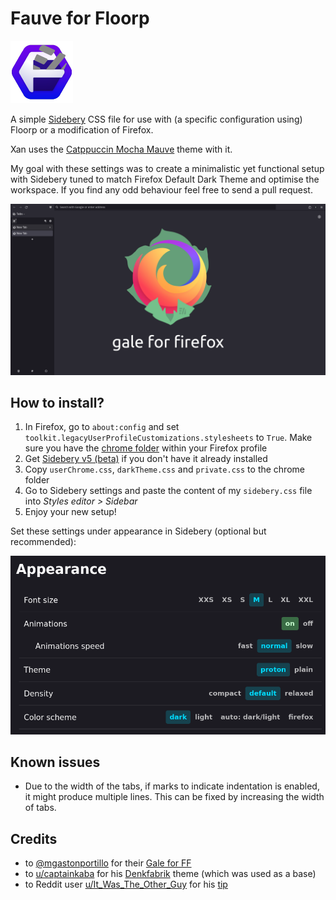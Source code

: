# Fauve for Floorp

![The Sideberg logo put inside the Floorp logo](images/logo.png "Fauve for Floorp")

A simple [Sidebery](https://github.com/mbnuqw/sidebery) CSS file for use with (a specific configuration using) Floorp or a modification of Firefox.

Xan uses the [Catppuccin Mocha Mauve](https://addons.mozilla.org/en-US/firefox/addon/catppuccin-mocha-mauve-git/) theme with it.

My goal with these settings was to create a minimalistic yet functional setup
with Sidebery tuned to match Firefox Default Dark Theme and optimise the
workspace. If you find any odd behaviour feel free to send a pull request.

![Screenshot of the full browser with Sidebery opened](images/thumbnail.png)

## How to install?

1. In Firefox, go to `about:config` and set `toolkit.legacyUserProfileCustomizations.stylesheets` to `True`. Make sure you have the [chrome folder](https://www.userchrome.org/how-create-userchrome-css.html) within your Firefox profile
2. Get [Sidebery v5 (beta)](https://github.com/mbnuqw/sidebery/) if you don't have it already installed
3. Copy `userChrome.css`, `darkTheme.css` and `private.css` to the chrome folder
4. Go to Sidebery settings and paste the content of my `sidebery.css` file into _Styles editor > Sidebar_
5. Enjoy your new setup!

Set these settings under appearance in Sidebery (optional but recommended):

![Recommended settings to change in Sidebery](images/sidebery-appearance.png)

## Known issues

- Due to the width of the tabs, if marks to indicate indentation is enabled, it might produce multiple lines. This can be fixed by increasing the width of tabs.

## Credits

- to [@mgastonportillo](https://github.com/mgastonportillo) for their [Gale for FF](https://github.com/mgastonportillo/gale-for-ff)
- to [u/captainkaba](https://www.reddit.com/user/captainkaba/) for his [Denkfabrik](https://www.reddit.com/r/FirefoxCSS/comments/rqo5z6/some_people_asked_for_the_css_so_here_is_my_setup/) theme (which was used as a base)
- to Reddit user [u/It_Was_The_Other_Guy](https://www.reddit.com/user/It_Was_The_Other_Guy/) for his [tip](https://www.reddit.com/r/FirefoxCSS/comments/vzcqzn/comment/ig8a8ba/)